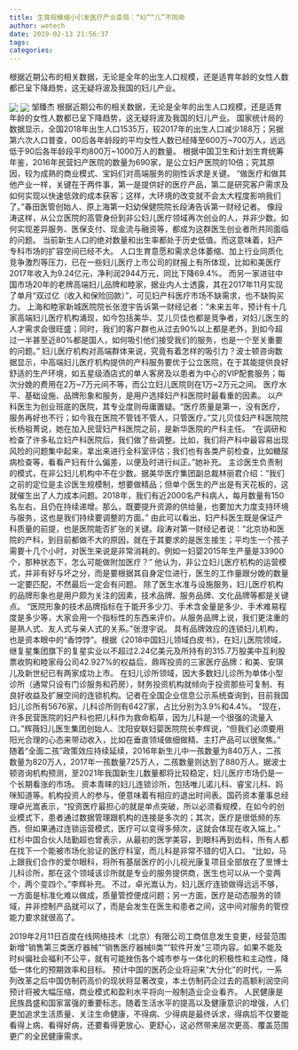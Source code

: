 ```yaml
---
title: 生育规模缩小引发医疗产业变局：“妇”“儿”不同命
author: wetech
date: 2019-02-13 21:56:37
tags: 
categories: 
---
```

根据近期公布的相关数据，无论是全年的出生人口规模，还是适育年龄的女性人数都已呈下降趋势，这无疑将波及我国的妇儿产业。
<!-- more -->
<img align="center" border="0" src="https://imgcdn.yicai.com/uppics/images/2019/02/adc90bdb07201bc532d94db02b241994.jpg" />
<img align="center" border="0" src="https://imgcdn.yicai.com/uppics/images/2019/02/084855f3065427a0d8d6b4a3029b3934.jpg" />
邹臻杰
根据近期公布的相关数据，无论是全年的出生人口规模，还是适育年龄的女性人数都已呈下降趋势，这无疑将波及我国的妇儿产业。
国家统计局的数据显示，全国2018年出生人口1535万，较2017年的出生人口减少188万；另据第六次人口普查，00后各年龄段的平均女性人数已经降至600万~700万人，远远低于90后各年龄段平均800万~1000万人的数量。
根据中国卫生和计划生育统筹年鉴，2016年民营妇产医院的数量为690家，是公立妇产医院的10倍；究其原因，较为成熟的商业模式、宝妈们对高端服务的刚性诉求是关键。
“做医疗和做其他产业一样，关键在于两件事，第一是提供好的医疗产品，第二是研究客户需求及如何实现以快速低效的成本获客；这样，大环境的改变就不会太大程度影响我们了。”春田医管创始人、原上海第一妇幼保健院院长段涛告诉第一财经记者。
像段涛这样，从公立医院的高管身份到非公妇儿医疗领域再次创业的人，并非少数。如何实现差异服务、医保支付、现金流与融资等，都成为这群医生创业者所共同面临的问题。
当前新生人口的绝对数量和出生率都处于历史低值。而这意味着，妇产专科市场的扩容空间已经不大。
人口生育意愿和需求总体萎缩、加上行业同质化竞争激烈等压力，已在一些妇儿医疗上市公司的财报上有所体现，比如和美医疗2017年收入为9.24亿元，净利润2944万元，同比下降69.4%。
而另一家进驻中国市场20年的老牌高端妇儿品牌和睦家，据业内人士透露，其在2017年11月实现了单月“双过亿（收入和保险回款）”，可见妇产科医疗市场不缺需求，也不缺购买力。
上海和睦家新城医院院长张澄宇告诉第一财经记者：“未来五年，预计有十几家高端妇儿医疗机构涌现，如今包括美华、艾儿贝佳也都是竞争者，对妇儿医生的人才需求会很旺盛；同时，我们的客户群也从过去90%以上都是老外，到如今超过一半甚至近80%都是国人，如何吸引他们接受我们的服务，也是一个至关重要的问题。”
妇儿医疗机构对高端群体来说，究竟有着怎样的吸引力？波士顿咨询数据显示，中高端妇儿医疗机构提供的产科服务要优于公立医院，在于其能提供良好舒适的生产环境，如五星级酒店式的单人客房及以患者为中心的VIP配套服务；每次分娩的费用在2万~7万元间不等，而公立妇儿医院则在1万~2万元之间。
医疗水平、基础设施、品牌形象和服务，是用户选择妇产科医院时最看重的因素。
以产科医生为创业班底的医院，其专业度则毋庸置疑。“医疗质量是第一，没有医疗，服务再好也不行；如今我在医院不管钱不管人，只管医疗。”艾儿贝佳妇产科医院院长杨祖菁说，她在加入民营妇产科医院之前，是新华医院的产科主任。
“在调研和检查了许多私立妇产科医院后，我们做了些调整。比如，我们将产科中最容易出现风险的问题集中起来，拿出来进行全科室评估；我们也有各类产前检查，比如糖尿病检查等，看看产妇有什么偏差，以便及时进行纠正。”她补充。
主诊医生负责制的模式，在非公妇儿机构中不在少数。据美华医疗集团副总裁林丽君介绍：“我们之前的定位是主诊医生规模制，想要做精品；但单个医生的产出是有天花板的，这就催生出了人力成本问题。2018年，我们有近2000名产科病人，每月数量有150名左右，且仍在持续递增。那么，既要提升资源的供给量，也要加大力度支持环境与服务，这也是我们持续要调整的方面。”
由此可以看出，妇产科医生既是保证产科质量的前提，也是医院能否扩张的关键。段涛对第一财经记者说：“北京协和医院的产科，到目前都做不大的原因，就在于其要求的是医生接生；平均生一个孩子需要十几个小时，对医生来说是非常消耗的。例如一妇婴2015年生产量是33900个，那种状态下，怎么可能做附加医疗？”
他认为，非公立妇儿医疗机构的运营模式，并非有好与坏之分，而是要根据其自身定位进行，医生的工作量跟分娩的数量一定要匹配，不然最后一定会有问题。
除了医生水准与设施服务，妇儿医疗机构的品牌形象也是用户颇为关注的因素，技术品牌、服务品牌、文化品牌等都是关键点。
“医院形象的技术品牌指标在于能开多少刀、手术含金量是多少、手术难易程度是多少等，大家会用一个指标性的东西来评价。从服务品牌上说，我们更注重的是熟人式、友人式与亲人式的关系。”张澄宇说。
具有品牌效应的连锁妇儿机构，也是资本眼中的“香饽饽”。根据《2018中国妇儿领域白皮书》，在妇儿医院领域，继复星集团旗下的复星实业以不超过2.24亿美元及所持有的315.7万股美中互利股票收购和睦家母公司42.927%的权益后，鼎晖投资的三家医疗品牌：和美、安琪儿及新世纪已有两家成功上市。
在妇儿诊所领域，因大多数妇儿诊所为单体小型诊所（通常只设有门诊服务和药房），财务投资机构就倾向于投资那些可复制、有良好收益及扩展空间的连锁机构。记者在全国企业信息公示系统查询到，目前我国妇儿诊所有5676家，儿科诊所则有6427家，占比分别为3.9%和4.4%。
“现在，许多民营医院的妇产科也把儿科作为救命稻草，因为儿科是一个很强的流量入口。”辉薇妇儿医生集团创始人、沈阳安联妇婴医院院长李辉说，“但我们必须要用阳光合理的心态来带动收入，比如在垂直领域做细做精、主打产品可以很聚焦。”
随着“全面二孩”政策效应持续延续，2016年新生儿中一孩数量为840万人，二孩数量为820万人，2017年一孩数量725万人，二孩数量则达到了880万人。据波士顿咨询机构预测，至2021年我国新生儿数量都将比较稳定，妇儿医疗市场仍是一个长期看涨的市场。
资本青睐的妇儿连锁诊所，包括唯儿诺儿科、睿宝儿科、妈咪知道等。机构投资人的参与，便意味着有相应的退出时间表。国药资本董事总经理卓光嵩表示，“投资医疗最担心的就是单点突破，所以必须看规模，在如今的创业模式下，患者通过数据管理跟机构的连接是多次的；其次，医疗是很低频的东西，但如果通过连锁运营模式，医疗可以变得多频次，这就会体现在收入端上。”
红杉中国合伙人陆勤超也曾表示，从最初的医学美容，到眼科再到齿科，所有人都在找下一个能被市场化验证的医疗科室，而儿科是非常不错的切入口。
“比如，马上跟我们合作的爱尔眼科，将所有基层医疗的小儿视光康复项目全部放在了昱博士儿科诊所，那在这个领域该诊所就是专业的服务提供商，医生也可以从一个变两个，两个变四个。”李辉补充。
不过，卓光嵩认为，妇儿医疗连锁做得远远不够，一方面是标准化难以做成，质量管控便成问题；另一方面，医疗是动态服务的领域，并非控制产品就可以了，而是会发生在医生和患者之间，这中间对服务的管控能力要求就很高了。
 
 
2019年2月11日百度在线网络技术（北京）有限公司工商信息发生变更，经营范围新增“销售第三类医疗器械”“销售医疗器械II类”“软件开发”三项内容。 ​​​​
如果不能及时纠偏社会福利不公平，就有可能挫伤各个城市参与一体化的积极性和主动性，降低一体化的预期效率和目标。
预计中国的医药企业将迎来“大分化”的时代，一系列改革之后中国仿制药高价的现状将显著改变，本土仿制药企过去的高额利润空间预计将被大幅压缩，商业模式和盈利水平将向一般制造业企业看齐。
人民健康是民族昌盛和国家富强的重要标志。随着生活水平的提高以及健康意识的增强，人们更加追求生活质量、关注生命健康，不得病、少得病是最终诉求，得病后不仅要能看得上病、看得好病，还要看得更放心、更舒心，这必然带来层次更高、覆盖范围更广的全民健康需求。
